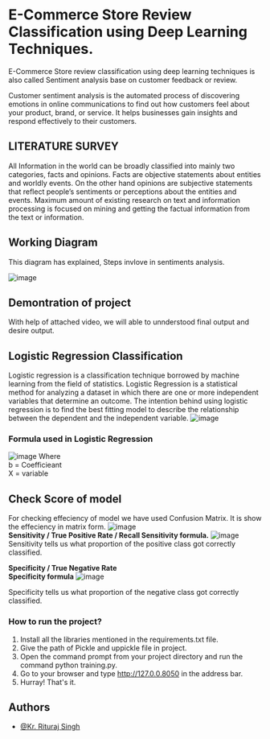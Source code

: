 
# E-Commerce Store Review Classification using Deep Learning Techniques.

E-Commerce Store review classification using deep learning techniques is also called Sentiment analysis base on customer feedback or review.

Customer sentiment analysis is the automated process of discovering emotions in online communications to find out how customers feel about your product, brand, or service. It helps businesses gain insights and respond effectively to their customers.


## LITERATURE SURVEY 
All Information in the world can be broadly classified into mainly two categories, facts and opinions. Facts are objective statements about entities and worldly events. On the other hand opinions are subjective statements that reflect people’s sentiments or perceptions about the entities and events. Maximum amount of existing research on text and information processing is focused on mining and getting the factual information from the text or information.

## Working Diagram
This diagram has explained, Steps invlove in sentiments analysis.  

![image](https://www.researchgate.net/profile/Xing-Fang-4/publication/316666447/figure/fig2/AS:566965632593920@1512186548861/Sentiment-Polarity-Categorization-Process.png)
## Demontration of project
With help of attached video, we will able to unnderstood final output and desire output.



## Logistic Regression Classification
Logistic regression is a classification technique borrowed by machine learning from the field of statistics. Logistic Regression is a statistical method for analyzing a dataset in which there are one or more independent variables that determine an outcome. The intention behind using logistic regression is to find the best fitting model to describe the relationship between the dependent and the independent variable.
![image](https://miro.medium.com/max/1200/1*Jg8YrW8EyPRI8TsEEHsIlw.gif)  

### Formula used in Logistic Regression
![image](https://static.javatpoint.com/tutorial/machine-learning/images/linear-regression-vs-logistic-regression4.png)
Where   
 b = Coefficieant  
 X = variable
## Check Score of model
For checking effeciency of model we have used Confusion Matrix. It is show the effeciency in matrix form. 
![image](https://cdn.analyticsvidhya.com/wp-content/uploads/2020/06/Basic-Confusion-matrix.png)  
**Sensitivity / True Positive Rate / Recall Sensitivity formula.**
![image](https://cdn.analyticsvidhya.com/wp-content/uploads/2020/06/sensitivity.gif)
Sensitivity tells us what proportion of the positive class got correctly classified.

**Specificity / True Negative Rate**  
**Specificity formula**
![image](https://cdn.analyticsvidhya.com/wp-content/uploads/2020/06/Specificity.gif)

Specificity tells us what proportion of the negative class got correctly classified.

### How to run the project?

1. Install all the libraries mentioned in the requirements.txt file.
2. Give the path of Pickle and uppickle file in project.
3. Open the command prompt from your project directory and run the command python training.py.
5. Go to your browser and type http://127.0.0.8050 in the address bar.
6. Hurray! That's it.





## Authors

- [@Kr. Rituraj Singh ](https://www.github.com/octokatherine)

